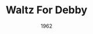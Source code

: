 ---
discogs_id: 3415732
discogs_master_id: 104369
title: Waltz For Debby
artists: ['Bill Evans Trio']
date: 1962
genre: ['Jazz']
image: Waltz For Debby-3415732.jpg
label: Riverside Records
country: US
video: https://www.youtube.com/watch?v=wCINvavqFXk
---